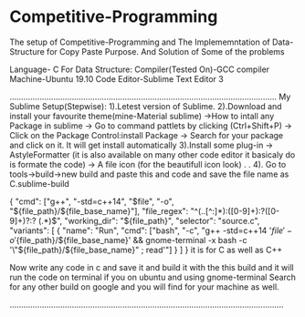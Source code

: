 # Competitive-Programming
The setup of Competitive-Programming and The Implememntation of Data-Structure for Copy Paste Purpose.
And Solution of Some of the problems

Language- C
For Data Structure:
Compiler(Tested On)-GCC compiler
Machine-Ubuntu 19.10
Code Editor-Sublime Text Editor 3

....................................................................................................................
My Sublime Setup(Stepwise):
1).Letest version of Sublime.
2).Download and install your favourite theme(mine-Material sublime)
   ->How to intall any Package in sublime
     -> Go to command pattlets by clicking (Ctrl+Shift+P)
     -> Click on the Package Control:install Package
     -> Search for your package and click on it. It will get install automatically
 3).Install some plug-in
    -> AstyleFormatter (it is also available on many other code editor it basicaly do is formate the code)
    -> A file icon (for the beautifull icon look)
      .
      .
 4). Go to tools->build->new build and paste this and code and save the file name as C.sublime-build
 
 {
"cmd": ["g++", "-std=c++14", "$file", "-o", "${file_path}/${file_base_name}"],
"file_regex": "^(..[^:]*):([0-9]+):?([0-9]+)?:? (.*)$",
"working_dir": "${file_path}",
"selector": "source.c",
"variants":
[
{
"name": "Run",
"cmd": ["bash", "-c", "g++ -std=c++14 '${file}' -o '${file_path}/${file_base_name}' && gnome-terminal -x bash -c '\"${file_path}/${file_base_name}\" ; read'"]
}
]
}
 it is for C as well as C++

Now write any code in c and save it and build it with the this build and it will run the code on terminal if you on ubuntu
and using gnome-terminal
Search for any other build on google and you will find for your machine as well.


.......................................................................................................................
